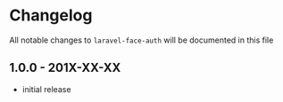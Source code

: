 # Changelog

All notable changes to `laravel-face-auth` will be documented in this file

## 1.0.0 - 201X-XX-XX

- initial release
